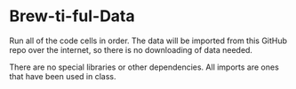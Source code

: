 # Brew-ti-ful-Data

Run all of the code cells in order.  The data will be imported from this GitHub repo over the internet, so there is no downloading of data needed.  

There are no special libraries or other dependencies.  All imports are ones that have been used in class.  
